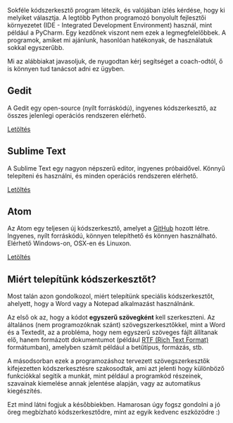Sokféle kódszerkesztő program létezik, és valójában ízlés kérdése, hogy ki melyiket választja. A legtöbb Python programozó bonyolult fejlesztői környezetet (IDE - Integrated Development Environment) használ, mint például a PyCharm. Egy kezdőnek viszont nem ezek a legmegfelelőbbek. A programok, amiket mi ajánlunk, hasonlóan hatékonyak, de használatuk sokkal egyszerűbb.

Mi az alábbiakat javasoljuk, de nyugodtan kérj segítséget a coach-odtól, ő is könnyen tud tanácsot adni ez ügyben.

## Gedit

A Gedit egy open-source (nyílt forráskódú), ingyenes kódszerkesztő, az összes jelenlegi operációs rendszeren elérhető.

[Letöltés](https://wiki.gnome.org/Apps/Gedit#Download)

## Sublime Text

A Sublime Text egy nagyon népszerű editor, ingyenes próbaidővel. Könnyű telepíteni és használni, és minden operációs rendszeren elérhető.

[Letöltés](https://www.sublimetext.com/)

## Atom

Az Atom egy teljesen új kódszerkesztő, amelyet a [GitHub](https://github.com/) hozott létre. Ingyenes, nyílt forráskódú, könnyen telepíthető és könnyen használható. Elérhető Windows-on, OSX-en és Linuxon.

[Letöltés](https://atom.io/)

## Miért telepítünk kódszerkesztőt?

Most talán azon gondolkozol, miért telepítünk speciális kódszerkesztőt, ahelyett, hogy a Word vagy a Notepad alkalmazást használnánk.

Az első ok az, hogy a kódot **egyszerű szövegként** kell szerkeszteni. Az általános (nem programozóknak szánt) szövegszerkesztőkkel, mint a Word és a Textedit, az a probléma, hogy nem egyszerű szöveges fájlt állítanak elő, hanem formázott dokumentumot (például [RTF (Rich Text Format)](https://en.wikipedia.org/wiki/Rich_Text_Format) formátumban), amelyben számít például a betűtípus, formázás, stb.

A másodsorban ezek a programozáshoz tervezett szövegszerkesztők kifejezetten kódszerkesztésre szakosodtak, ami azt jelenti hogy különböző funkciókkal segítik a munkát, mint például a programkód részeinek, szavainak kiemelése annak jelentése alapján, vagy az automatikus kiegészítés.

Ezt mind látni fogjuk a későbbiekben. Hamarosan úgy fogsz gondolni a jó öreg megbízható kódszerkesztődre, mint az egyik kedvenc eszközödre :)
